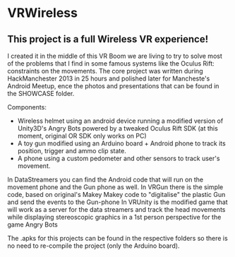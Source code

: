 VRWireless
==========
## This project is a full Wireless VR experience!

I created it in the middle of this VR Boom we are living to try to solve most of the problems that I find in some famous systems like the Oculus Rift: constraints on the movements.
The core project was written during HackManchester 2013 in 25 hours and polished later for Mancheste's Android Meetup, ence the photos and presentations that can be found in the SHOWCASE folder.


Components:
- Wireless helmet using an android device running a modified version of Unity3D's Angry Bots powered by a tweaked Oculus Rift SDK (at this moment, original OR SDK only works on PC)
- A toy gun modified using an Arduino board + Android phone to track its position, trigger and ammo clip state.
- A phone using a custom pedometer and other sensors to track user's movement.


In DataStreamers you can find the Android code that will run on the movement phone and the Gun phone as well.
In VRGun there is the simple code, based on original's Makey Makey code to "digitalise" the plastic Gun and send the events to the Gun-phone
In VRUnity is the modified game that will work as a server for the data streamers and track the head movements while displaying stereoscopic graphics in a 1st person perspective for the game Angry Bots

The .apks for this projects can be found in the respective folders so there is no need to re-compile the project (only the Arduino board).

